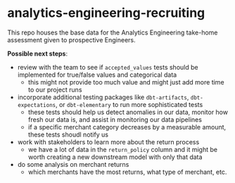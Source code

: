 # analytics-engineering-recruiting
This repo houses the base data for the Analytics Engineering take-home assessment given to prospective Engineers.

<b>Possible next steps</b>:
- review with the team to see if `accepted_values` tests should be implemented for true/false values and categorical data
    - this might not provide too much value and might just add more time to our project runs
- incorporate additional testing packages like `dbt-artifacts`, `dbt-expectations`, or `dbt-elementary` to run more sophisticated tests
    - these tests should help us detect anomalies in our data, monitor how fresh our data is, and assist in monitoring our data pipelines
    - if a specific merchant category decreases by a measurable amount, these tests shoudl notify us
- work with stakeholders to learn more about the return process
    - we have a lot of data in the `return_policy` column and it might be worth creating a new downstream model with only that data
- do some analysis on merchant returns
    - which merchants have the most returns, what type of merchant, etc.